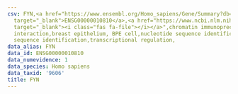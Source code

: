 ```yaml
---
csv: FYN,<a href="https://www.ensembl.org/Homo_sapiens/Gene/Summary?db=core;g=ENSG00000010810"
  target="_blank">ENSG00000010810</a>,<a href="https://www.ncbi.nlm.nih.gov/pubmed/22863008"
  target="_blank"><i class="fas fa-file"></i></a>",chromatin immunoprecipitation assay,direct
  interaction,breast epithelium, BPE cell,nucleotide sequence identification,nucleotide
  sequence identification,transcriptional regulation,
data_alias: FYN
data_id: ENSG00000010810
data_numevidence: 1
data_species: Homo sapiens
data_taxid: '9606'
title: FYN
---
```

